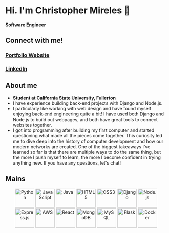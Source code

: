 # Hi. I'm Christopher Mireles 🦅 
**Software Engineer**

## Connect with me!
### [Portfolio Website](https://napalashe.com) 

### [LinkedIn](https://www.linkedin.com/in/christopher-mireles) 

## About me
- **Student at California State University, Fullerton**
- I have experience building back-end projects with Django and Node.js.
- I particularly like working with web design and have found myself enjoying back-end engineering quite a bit! I have used both Django and Node.js to build out webpages, and both have great tools to connect websites together.
- I got into programming after building my first computer and started questioning what made all the pieces come together. This curiosity led me to dive deep into the history of computer development and how our modern networks are created. One of the biggest takeaways I've learned so far is that there are multiple ways to do the same thing, but the more I push myself to learn, the more I become confident in trying anything new. If you have any questions, let's chat!

## Mains

<p align="center">
  <img src="https://img.icons8.com/color/64/000000/python.png" alt="Python" width="60" height="60"/>
  <img src="https://img.icons8.com/color/64/000000/javascript.png" alt="JavaScript" width="60" height="60"/>
  <img src="https://img.icons8.com/color/64/000000/java-coffee-cup-logo.png" alt="Java" width="60" height="60"/>
  <img src="https://img.icons8.com/color/64/000000/html-5.png" alt="HTML5" width="60" height="60"/>
  <img src="https://img.icons8.com/color/64/000000/css3.png" alt="CSS3" width="60" height="60"/>
  <img src="https://img.icons8.com/color/64/000000/django.png" alt="Django" width="60" height="60"/>
  <img src="https://img.icons8.com/color/64/000000/nodejs.png" alt="Node.js" width="60" height="60"/>
  <img src="https://img.icons8.com/color/64/000000/express-js.png" alt="Express.js" width="60" height="60"/>
  <img src="https://img.icons8.com/color/64/000000/amazon-web-services.png" alt="AWS" width="60" height="60"/>
  <img src="https://img.icons8.com/color/64/000000/react-native.png" alt="React" width="60" height="60"/>
  <img src="https://img.icons8.com/color/64/000000/mongodb.png" alt="MongoDB" width="60" height="60"/>
  <img src="https://img.icons8.com/color/64/000000/mysql-logo.png" alt="MySQL" width="60" height="60"/>
  <img src="https://img.icons8.com/color/64/000000/flask.png" alt="Flask" width="60" height="60"/>
  <img src="https://img.icons8.com/color/64/000000/docker.png" alt="Docker" width="60" height="60"/>
</p>


<!--
**napalashe/napalashe** is a ✨ _special_ ✨ repository because its `README.md` (this file) appears on your GitHub profile.

Here are some ideas to get you started:

- 🔭 I’m currently working on ...
- 🌱 I’m currently learning ...
- 👯 I’m looking to collaborate on ...
- 🤔 I’m looking for help with ...
- 💬 Ask me about ...
- 📫 How to reach me: ...
- 😄 Pronouns: ...
- ⚡ Fun fact: ...
-->

